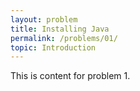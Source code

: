 ```yaml
---
layout: problem
title: Installing Java
permalink: /problems/01/
topic: Introduction
---
```

This is content for problem 1.